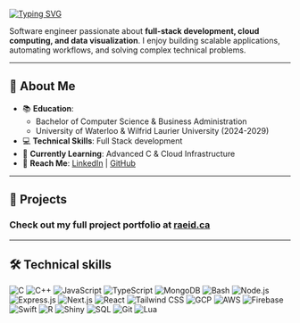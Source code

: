 [![Typing SVG](https://readme-typing-svg.demolab.com?font=Jetbrains+Mono&letterSpacing=0.3rem&pause=1000&color=35F4A6&multiline=true&width=435&lines=Hi!+I'm+Raeid+)](https://www.raeid.ca)

Software engineer passionate about **full-stack development, cloud computing, and data visualization**. I enjoy building scalable applications, automating workflows, and solving complex technical problems.  

---

## 🔹 About Me
- 📚 **Education**: 
	- Bachelor of Computer Science & Business Administration 
	- University of Waterloo & Wilfrid Laurier University (2024-2029)  
- 💻 **Technical Skills**: Full Stack development
- 🚀 **Currently Learning**: Advanced C & Cloud Infrastructure  
- 📩 **Reach Me**: [LinkedIn](https://linkedin.com/in/raeid-usmanali) | [GitHub](https://github.com/Raeid-U)  

---

## 🔨 Projects  

### Check out my full project portfolio at [raeid.ca](https://raeid.ca#projects)  
 
---

## 🛠 Technical skills

![C](https://img.shields.io/badge/C-%2300599C.svg?style=for-the-badge&logo=c&logoColor=white)  ![C++](https://img.shields.io/badge/C++-%2300599C.svg?style=for-the-badge&logo=c%2B%2B&logoColor=white)  ![JavaScript](https://img.shields.io/badge/javascript-%23323330.svg?style=for-the-badge&logo=javascript&logoColor=%23F7DF1E)  ![TypeScript](https://img.shields.io/badge/typescript-%23007ACC.svg?style=for-the-badge&logo=typescript&logoColor=white)  ![MongoDB](https://img.shields.io/badge/MongoDB-%2347A248.svg?style=for-the-badge&logo=mongodb&logoColor=white)  ![Bash](https://img.shields.io/badge/Bash-%23121011.svg?style=for-the-badge&logo=gnu-bash&logoColor=white)  ![Node.js](https://img.shields.io/badge/node.js-6DA55F?style=for-the-badge&logo=node.js&logoColor=white)  ![Express.js](https://img.shields.io/badge/Express.js-%23404d59.svg?style=for-the-badge&logo=express&logoColor=%2361DAFB)  ![Next.js](https://img.shields.io/badge/Next-black?style=for-the-badge&logo=next.js&logoColor=white) ![React](https://img.shields.io/badge/React-61DAFB?style=for-the-badge&logo=react&logoColor=white) ![Tailwind CSS](https://img.shields.io/badge/Tailwind_CSS-06B6D4?style=for-the-badge&logo=tailwind-css&logoColor=white) ![GCP](https://img.shields.io/badge/Google_Cloud-4285F4?style=for-the-badge&logo=google-cloud&logoColor=white) ![AWS](https://img.shields.io/badge/AWS-232F3E?style=for-the-badge&logo=amazon-aws&logoColor=white) ![Firebase](https://img.shields.io/badge/firebase-%23039BE5.svg?style=for-the-badge&logo=firebase)  ![Swift](https://img.shields.io/badge/swift-F54A2A?style=for-the-badge&logo=swift&logoColor=white)  ![R](https://img.shields.io/badge/R-276DC3?style=for-the-badge&logo=r&logoColor=white) ![Shiny](https://img.shields.io/badge/Shiny-276DC3?style=for-the-badge&logo=r&logoColor=white) ![SQL](https://img.shields.io/badge/SQL-%2300758F.svg?style=for-the-badge&logo=sql&logoColor=white)  ![Git](https://img.shields.io/badge/Git-F05032?style=for-the-badge&logo=git&logoColor=white) ![Lua](https://img.shields.io/badge/Lua-2C2D72?style=for-the-badge&logo=lua&logoColor=white)




    

